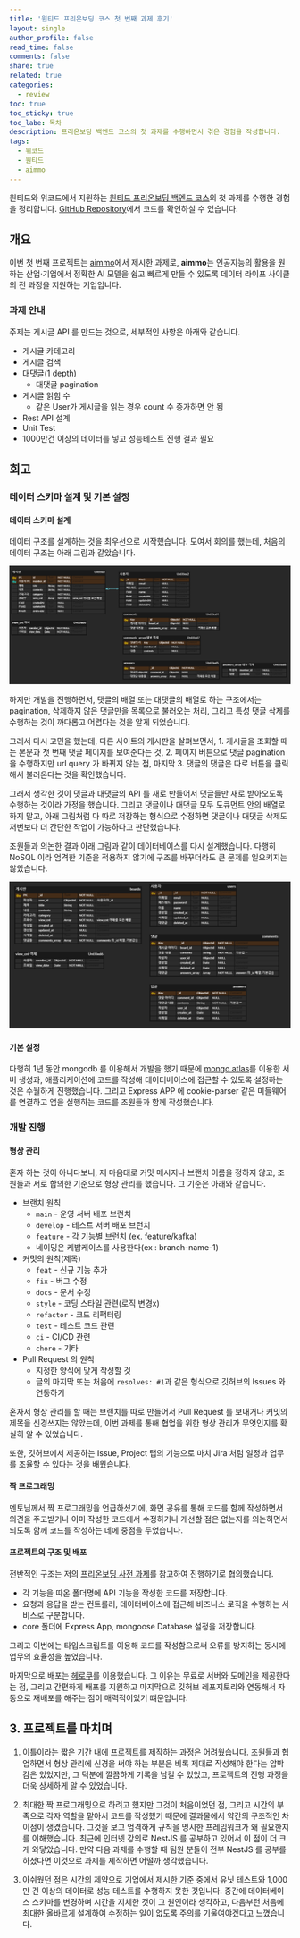 ```yaml
---
title: '원티드 프리온보딩 코스 첫 번째 과제 후기'
layout: single
author_profile: false
read_time: false
comments: false
share: true
related: true
categories:
  - review
toc: true
toc_sticky: true
toc_labe: 목차
description: 프리온보딩 백엔드 코스의 첫 과제를 수행하면서 겪은 경험을 작성합니다.
tags:
  - 위코드
  - 원티드
  - aimmo
---
```


원티드와 위코드에서 지원하는 [원티드 프리온보딩 백엔드 코스](https://www.wanted.co.kr/events/pre_onboarding_course_4)의 첫 과제를 수행한 경험을 정리합니다. [GitHub Repository](https://github.com/chinsanchung/preonboarding-aimmo)에서 코드를 확인하실 수 있습니다.

## 개요

이번 첫 번째 프로젝트는 [aimmo](https://aimmo.co.kr/)에서 제시한 과제로, **aimmo**는 인공지능의 활용을 원하는 산업·기업에서 정확한 AI 모델을 쉽고 빠르게 만들 수 있도록 데이터 라이프 사이클의 전 과정을 지원하는 기업입니다.

### 과제 안내

주제는 게시글 API 를 만드는 것으로, 세부적인 사항은 아래와 같습니다.

- 게시글 카테고리
- 게시글 검색
- 대댓글(1 depth)
  - 대댓글 pagination
- 게시글 읽힘 수
  - 같은 User가 게시글을 읽는 경우 count 수 증가하면 안 됨
- Rest API 설계
- Unit Test
- 1000만건 이상의 데이터를 넣고 성능테스트 진행 결과 필요

## 회고

### 데이터 스키마 설계 및 기본 설정

#### 데이터 스키마 설계

데이터 구조를 설계하는 것을 최우선으로 시작했습니다. 모여서 회의를 했는데, 처음의 데이터 구조는 아래 그림과 같았습니다.

![첫 번째 erd](https://github.com/chinsanchung/chinsanchung.github.com/blob/master/assets/images/2021-11-03-preonboarding-first-erd_1.PNG?raw=true)

하지만 개발을 진행하면서, 댓글의 배열 또는 대댓글의 배열로 하는 구조에서는 pagination, 삭제하지 않은 댓글만을 목록으로 불러오는 처리, 그리고 특성 댓글 삭제를 수행하는 것이 까다롭고 어렵다는 것을 알게 되었습니다.

그래서 다시 고민을 했는데, 다른 사이트의 게시판을 살펴보면서, 1. 게시글을 조회할 때는 본문과 첫 번째 댓글 페이지를 보여준다는 것, 2. 페이지 버튼으로 댓글 pagination 을 수행하지만 url query 가 바뀌지 않는 점, 마지막 3. 댓글의 댓글은 따로 버튼을 클릭해서 불러온다는 것을 확인했습니다.

그래서 생각한 것이 댓글과 대댓글의 API 를 새로 만들어서 댓글들만 새로 받아오도록 수행하는 것이라 가정을 했습니다. 그리고 댓글이나 대댓글 모두 도큐먼트 안의 배열로 하지 말고, 아래 그림처럼 다 따로 저장하는 형식으로 수정하면 댓글이나 대댓글 삭제도 저번보다 더 간단한 작업이 가능하다고 판단했습니다.

조원들과 의논한 결과 아래 그림과 같이 데이터베이스를 다시 설계했습니다. 다행히 NoSQL 이라 엄격한 기준을 적용하지 않기에 구조를 바꾸더라도 큰 문제를 일으키지는 않았습니다.

![두 번째 erd](https://github.com/lhj0621/imagetemp/blob/master/2021-11-03%2004;10;50.PNG?raw=true)

#### 기본 설정

다행히 1년 동안 mongodb 를 이용해서 개발을 했기 때문에 [mongo atlas](https://www.mongodb.com/atlas/database)를 이용한 서버 생성과, 애플리케이션에 코드를 작성해 데이터베이스에 접근할 수 있도록 설정하는 것은 수월하게 진행했습니다.
그리고 Express APP 에 cookie-parser 같은 미들웨어를 연결하고 앱을 실행하는 코드를 조원들과 함께 작성했습니다.

### 개발 진행

#### 형상 관리

혼자 하는 것이 아니다보니, 제 마음대로 커밋 메시지나 브랜치 이름을 정하지 않고, 조원들과 서로 합의한 기준으로 형상 관리를 했습니다. 그 기준은 아래와 같습니다.

- 브랜치 원칙
  - `main` - 운영 서버 배포 브런치
  - `develop` - 테스트 서버 배포 브런치
  - `feature` - 각 기능별 브런치 (ex. feature/kafka)
  - 네이밍은 케밥케이스를 사용한다(ex : branch-name-1)
- 커밋의 원칙(제목)
  - `feat` - 신규 기능 추가
  - `fix` - 버그 수정
  - `docs` - 문서 수정
  - `style` - 코딩 스타일 관련(로직 변경x)
  - `refactor` - 코드 리팩터링
  - `test` - 테스트 코드 관련
  - `ci` - CI/CD 관련
  - `chore` - 기타
- Pull Request 의 원칙
  - 지정한 양식에 맞게 작성할 것
  - 글의 마지막 또는 처음에 `resolves: #1`과 같은 형식으로 깃허브의 Issues 와 연동하기

혼자서 형상 관리를 할 때는 브랜치를 따로 만들어서 Pull Request 를 보내거나 커밋의 제목을 신경쓰지는 않았는데, 이번 과제를 통해 협업을 위한 형상 관리가 무엇인지를 확실히 알 수 있었습니다.

또한, 깃허브에서 제공하는 Issue, Project 탭의 기능으로 마치 Jira 처럼 일정과 업무를 조율할 수 있다는 것을 배웠습니다.

#### 짝 프로그래밍

멘토님께서 짝 프로그래밍을 언급하셨기에, 화면 공유를 통해 코드를 함께 작성하면서 의견을 주고받거나 이미 작성한 코드에서 수정하거나 개선할 점은 없는지를 의논하면서 되도록 함께 코드를 작성하는 데에 중점을 두었습니다.

#### 프로젝트의 구조 및 배포

전반적인 구조는 저의 [프리온보딩 사전 과제](https://github.com/chinsanchung/board-api-assignment)를 참고하여 진행하기로 협의했습니다.

- 각 기능을 따온 폴더명에 API 기능을 작성한 코드를 저장합니다.
- 요청과 응답을 받는 컨트롤러, 데이터베이스에 접근해 비즈니스 로직을 수행하는 서비스로 구분합니다.
- core 폴더에 Express App, mongoose Database 설정을 저장합니다.

그리고 이번에는 타입스크립트를 이용해 코드를 작성함으로써 오류를 방지하는 동시에 업무의 효율성을 높였습니다.

마지막으로 배포는 [헤로쿠](https://www.heroku.com/)를 이용했습니다. 그 이유는 무료로 서버와 도메인을 제공한다는 점, 그리고 간편하게 배포를 지원하고 마지막으로 깃허브 레포지토리와 연동해서 자동으로 재배포를 해주는 점이 매력적이었기 떄문입니다.

## 3. 프로젝트를 마치며

1. 이틀이라는 짧은 기간 내에 프로젝트를 제작하는 과정은 어려웠습니다. 조원들과 협업하면서 형상 관리에 신경을 써야 하는 부분은 비록 제대로 작성해야 한다는 압박감은 있었지만, 그 덕분에 깔끔하게 기록을 남길 수 있었고, 프로젝트의 진행 과정을 더욱 상세하게 알 수 있었습니다.

2. 최대한 짝 프로그래밍으로 하려고 했지만 그것이 처음이었던 점, 그리고 시간의 부족으로 각자 역할을 맡아서 코드를 작성했기 때문에 결과물에서 약간의 구조적인 차이점이 생겼습니다. 그것을 보고 엄격하게 규칙을 명시한 프레임워크가 왜 필요한지를 이해했습니다. 최근에 인터넷 강의로 NestJS 를 공부하고 있어서 이 점이 더 크게 와닿았습니다. 만약 다음 과제를 수행할 때 팀원 분들이 전부 NestJS 를 공부를 하셨다면 이것으로 과제를 제작하면 어떨까 생각했습니다.

3. 아쉬웠던 점은 시간의 제약으로 기업에서 제시한 기준 중에서 유닛 테스트와 1,000만 건 이상의 데이터로 성능 테스트를 수행하지 못한 것입니다. 중간에 데이터베이스 스키마를 변경하며 시간을 지체한 것이 그 원인이라 생각하고, 다음부턴 처음에 최대한 올바르게 설계하여 수정하는 일이 없도록 주의를 기울여야겠다고 느꼈습니다.
